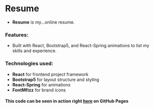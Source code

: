 # Resume

- **Resume** is my...online resume.

### Features:

  - Built with React, Bootstrap5, and React-Spring animations to list my skills and experience.

### Technologies used:

- **React** for frontend project framework
- **Bootstrap5** for layout structure and styling
- **React-Spring** for animations
- **FontMfizz** for brand icons

#### This code can be seen in action right [here](https://brockcp.github.io/resume//) on GitHub Pages
